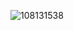 <!---
- 👋 Hi, I’m @krzdusza
- 👀 I’m interested in JAVA




krzdusza/krzdusza is a ✨ special ✨ repository because its `README.md` (this file) appears on your GitHub profile.
You can click the Preview link to take a look at your changes.
--->
![108131538](https://user-images.githubusercontent.com/108131538/222834170-d0f2c3ed-c0ee-4b30-8ce8-e1746f4d3c01.png)

